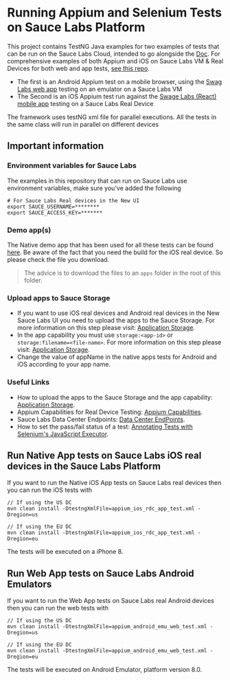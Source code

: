 # Running Appium and Selenium Tests on Sauce Labs Platform
This project contains TestNG Java examples for two examples of tests that can be run on the Sauce Labs Cloud, intended to go alongside the [Doc](). For comprehensive examples of both Appium and iOS on Sauce Labs VM & Real Devices for both web and app tests, [see this repo](https://github.com/eyaly/SauceAppiumSample#readme). 

* The first is an Android Appium test on a mobile browser, using the [Swag Labs web app](https://www.saucedemo.com/) testing on an emulator on a Sauce Labs VM
* The Second is an iOS Appium test run against the [Swage Labs (React) mobile app](https://github.com/saucelabs/sample-app-mobile/releases) testing on a Sauce Labs Real Device


The framework uses testNG xml file for parallel executions. All the tests in the same class will run in parallel on different devices 
## Important information
### Environment variables for Sauce Labs
The examples in this repository that can run on Sauce Labs use environment variables, make sure you've added the following

    # For Sauce Labs Real devices in the New UI
    export SAUCE_USERNAME=********
    export SAUCE_ACCESS_KEY=*******
    
### Demo app(s)
The Native demo app that has been used for all these tests can be found [here](https://github.com/saucelabs/sample-app-mobile/releases).
Be aware of the fact that you need the build for the iOS real device. So please check the file you download.

> The advice is to download the files to an `apps` folder in the root of this folder.

### Upload apps to Sauce Storage
* If you want to use iOS real devices and Android real devices in the New Sauce Labs UI you need to upload the apps to the Sauce Storage.
For more information on this step please visit: [Application Storage](https://wiki.saucelabs.com/display/DOCS/Application+Storage).
* In the app capability you must use `storage:<app-id>` or `storage:filename=<file-name>`. For more information on this step please visit: [Application Storage](https://wiki.saucelabs.com/display/DOCS/Application+Storage).
* Change the value of appName in the native apps tests for Android and iOS according to your app name.
### Useful Links 
* How to upload the apps to the Sauce Storage and the app capability: [Application Storage](https://wiki.saucelabs.com/display/DOCS/Application+Storage).
* Appium Capabilities for Real Device Testing: [Appium Capabilities](https://wiki.saucelabs.com/display/DOCS/Appium+Capabilities+for+Real+Device+Testing).
* Sauce Labs Data Center Endpoints: [Data Center EndPoints](https://wiki.saucelabs.com/display/DOCS/Data+Center+Endpoints).
* How to set the pass/fail status of a test: [Annotating Tests with Selenium's JavaScript Executor](https://wiki.saucelabs.com/display/DOCS/Annotating+Tests+with+Selenium%27s+JavaScript+Executor).



## Run Native App tests on Sauce Labs iOS real devices in the Sauce Labs Platform
If you want to run the Native iOS App tests on Sauce Labs real devices then you can run the iOS tests with

    // If using the US DC
    mvn clean install -DtestngXmlFile=appium_ios_rdc_app_test.xml -Dregion=us
    
    // If using the EU DC
    mvn clean install -DtestngXmlFile=appium_ios_rdc_app_test.xml -Dregion=eu
    
The tests will be executed on a iPhone 8.



## Run Web App tests on Sauce Labs Android Emulators
If you want to run the Web App tests on Sauce Labs real Android devices then you can run the web tests with

    // If using the US DC
    mvn clean install -DtestngXmlFile=appium_android_emu_web_test.xml -Dregion=us
    
    // If using the EU DC
    mvn clean install -DtestngXmlFile=appium_android_emu_web_test.xml -Dregion=eu
    
The tests will be executed on Android Emulator, platform version 8.0.

